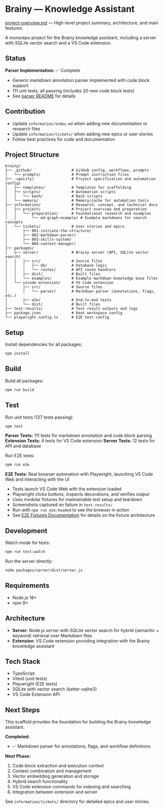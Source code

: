 # Brainy — Knowledge Assistant

[project-overview.md](./project-overview.md) — High-level project summary, architecture, and main features.

A monorepo project for the Brainy knowledge assistant, including a server with SQLite vector search and a VS Code extension.

## Status

**Parser Implementation:** ✅ Complete
- Generic markdown annotation parser implemented with code block support
- 111 unit tests, all passing (includes 20 new code block tests)
- See [parser README](./packages/vscode-extension/src/parser/README.md) for details

## Contribution

- Update `information/index.md` when adding new documentation or research files
- Update `information/tickets/` when adding new epics or user stories
- Follow best practices for code and documentation

## Project Structure

```
brainy/
├── .github/                  # GitHub config, workflows, prompts
│   └── prompts/              # Prompt instruction files
├── .specify/                 # Project specification and automation configs
│   ├── templates/            # Templates for scaffolding
│   ├── scripts/              # Automation scripts
│   │   └── bash/             # Bash scripts
│   └── memory/               # Memory/cache for automation tools
├── information/              # Research, concept, and technical docs
│   ├── project/              # Project overview and preparation
│   │   └── preparation/      # Foundational research and examples
│   │       └── md-graph-example/ # Example markdowns for search concepts
│   └── tickets/              # User stories and epics
│       ├── 001-initiate-the-structure/
│       ├── 002-markdown-parser/
│       ├── 003-skills-system/
│       └── 004-context-manager/
├── packages/
│   ├── server/               # Brainy server (API, SQLite vector search)
│   │   ├── src/              # Source files
│   │   │   ├── db/           # Database logic
│   │   │   └── routes/       # API route handlers
│   │   ├── dist/             # Built files
│   │   └── examples/         # Example markdown knowledge base files
│   └── vscode-extension/     # VS Code extension
│       ├── src/              # Source files
│       │   └── parser/       # Markdown parser (annotations, flags, etc.)
│       ├── e2e/              # End-to-end tests
│       └── dist/             # Built files
├── test-results/             # Test result outputs and logs
├── package.json              # Root workspace config
└── playwright.config.ts      # E2E test config
```

## Setup

Install dependencies for all packages:

```bash
npm install
```

## Build

Build all packages:

```bash
npm run build
```

## Test

Run unit tests (127 tests passing):

```bash
npm test
```

**Parser Tests:** 111 tests for markdown annotation and code block parsing
**Extension Tests:** 4 tests for VS Code extension
**Server Tests:** 12 tests for API and database

Run E2E tests:

```bash
npm run e2e
```

**E2E Tests:** Real browser automation with Playwright, launching VS Code Web and interacting with the UI
- Tests launch VS Code Web with the extension loaded
- Playwright clicks buttons, inspects decorations, and verifies output
- Uses modular fixtures for maintainable test setup and teardown
- Screenshots captured on failure in `test-results/`
- Run with `npm run e2e:headed` to see the browser in action
- See [E2E Fixtures Documentation](./packages/vscode-extension/e2e/FIXTURES.md) for details on the fixture architecture

## Development

Watch mode for tests:

```bash
npm run test:watch
```

Run the server directly:

```bash
node packages/server/dist/server.js
```

## Requirements

- Node.js 18+
- npm 9+

## Architecture

- **Server**: Node.js server with SQLite vector search for hybrid (semantic + keyword) retrieval over Markdown files
- **Extension**: VS Code extension providing integration with the Brainy knowledge assistant

## Tech Stack

- TypeScript
- Vitest (unit tests)
- Playwright (E2E tests)
- SQLite with vector search (better-sqlite3)
- VS Code Extension API

## Next Steps

This scaffold provides the foundation for building the Brainy knowledge assistant. 

**Completed:**
- ✅ Markdown parser for annotations, flags, and workflow definitions

**Next Phase:**

1. Code block extraction and execution context
2. Context combination and management
3. Vector embedding generation and storage
4. Hybrid search functionality
3. VS Code extension commands for indexing and searching
4. Integration between extension and server

See `information/tickets/` directory for detailed epics and user stories.

